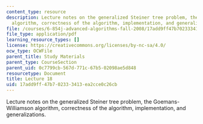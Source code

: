 ```yaml
---
content_type: resource
description: Lecture notes on the generalized Steiner tree problem, the Goemans-Williamson
  algorithm, correctness of the algorithm, implementation, and generalizations.
file: /courses/6-854j-advanced-algorithms-fall-2008/17add9ff47b702333413ea2cce0c26cb_lecture18.pdf
file_type: application/pdf
learning_resource_types: []
license: https://creativecommons.org/licenses/by-nc-sa/4.0/
ocw_type: OCWFile
parent_title: Study Materials
parent_type: CourseSection
parent_uid: 0c7799cb-567d-771c-67b5-02098ae5d848
resourcetype: Document
title: Lecture 18
uid: 17add9ff-47b7-0233-3413-ea2cce0c26cb
---
```

Lecture notes on the generalized Steiner tree problem, the Goemans-Williamson algorithm, correctness of the algorithm, implementation, and generalizations.